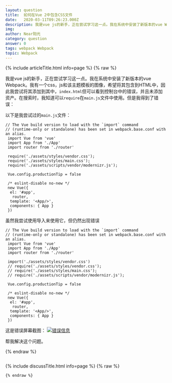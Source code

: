 ```yaml
---
layout: question
title:  如何在Vue 2中包含CSS文件
date:   2020-03-11T09:26:23.000Z
description: 我是vue js的新手，正在尝试学习这一点。我在系统中安装了新版本的vue Webpack。我有一个css，js和该主题模板的图像，希望将其包含到HTML...
img: 
author: Near阳光
category: question
answer: 0
tags: webpack Webpack
topic: Webpack
---
```

<div class="article-root">
  <div class="article">
    {% include articleTitle.html info=page %}
    {% raw %}
    <div class="article-content"><p><font style="vertical-align: inherit;"><font style="vertical-align: inherit;">我是vue js的新手，正在尝试学习这一点。</font><font style="vertical-align: inherit;">我在系统中安装了新版本的vue Webpack。</font><font style="vertical-align: inherit;">我有一个css，js和该主题模板的图像，希望将其包含到HTML中，因此我尝试将其添加到其中，</font></font><code>index.html</code><font style="vertical-align: inherit;"><font style="vertical-align: inherit;">但可以看到控制台中的错误，并且未添加资产。</font><font style="vertical-align: inherit;">在搜索时，我知道可以</font></font><code>require</code><font style="vertical-align: inherit;"><font style="vertical-align: inherit;">在</font></font><code>main.js</code><font style="vertical-align: inherit;"><font style="vertical-align: inherit;">文件中</font><font style="vertical-align: inherit;">使用</font><font style="vertical-align: inherit;">。</font><font style="vertical-align: inherit;">但是我得到了错误：</font></font></p>

<p><font style="vertical-align: inherit;"><font style="vertical-align: inherit;">以下是我尝试过的</font></font><code>main.js</code><font style="vertical-align: inherit;"><font style="vertical-align: inherit;">文件：</font></font></p>

<pre class="lang-js prettyprint-override"><code>// The Vue build version to load with the `import` command<font></font>
// (runtime-only or standalone) has been set in webpack.base.conf with an alias.<font></font>
 import Vue from 'vue'<font></font>
 import App from './App'<font></font>
 import router from './router'<font></font>
<font></font>
 require('./assets/styles/vendor.css');<font></font>
 require('./assets/styles/main.css');<font></font>
 require('./assets/scripts/vendor/modernizr.js');<font></font>
<font></font>
 Vue.config.productionTip = false<font></font>
<font></font>
 /* eslint-disable no-new */<font></font>
 new Vue({<font></font>
  el: '#app',<font></font>
   router,<font></font>
  template: '&lt;App/&gt;',<font></font>
  components: { App }<font></font>
 })<font></font>
</code></pre>

<p><font style="vertical-align: inherit;"><font style="vertical-align: inherit;">虽然我尝试使用导入来使用它，但仍然出现错误</font></font></p>

<pre class="lang-js prettyprint-override"><code>// The Vue build version to load with the `import` command<font></font>
// (runtime-only or standalone) has been set in webpack.base.conf with an alias.<font></font>
 import Vue from 'vue'<font></font>
 import App from './App'<font></font>
 import router from './router'<font></font>
<font></font>
 import('./assets/styles/vendor.css')<font></font>
 // require('./assets/styles/vendor.css');<font></font>
 // require('./assets/styles/main.css');<font></font>
 // require('./assets/scripts/vendor/modernizr.js');<font></font>
<font></font>
 Vue.config.productionTip = false<font></font>
<font></font>
 /* eslint-disable no-new */<font></font>
 new Vue({<font></font>
  el: '#app',<font></font>
   router,<font></font>
  template: '&lt;App/&gt;',<font></font>
  components: { App }<font></font>
 })<font></font>
</code></pre>

<p><font style="vertical-align: inherit;"><font style="vertical-align: inherit;">这是错误屏幕截图：
</font></font><a href="https://www.samyoc.com//uploads/users/8950/images/thumbnails/1583918656573.png" data-src="https://www.samyoc.com//uploads/users/8950/images/1583918656573.png" rel="nofollow noreferrer"><img src="https://i.stack.imgur.com/VCrnN.png" alt="错误信息"></a></p>

<p><font style="vertical-align: inherit;"><font style="vertical-align: inherit;">帮我解决这个问题。</font></font></p></div>
    {% endraw %}
  </div>
  <p style="height: 0;width:0;overflow: hidden;"> 第762篇《如何在Vue 2中包含CSS文件》来自Winter(https://github.com/aiyld/aiyld.github.io)的站点</p>
  <div class="discuss-wrapper">
    {% include discussTitle.html info=page %}
    {% raw %}
    
    {% endraw %}
  </div>
<div>
